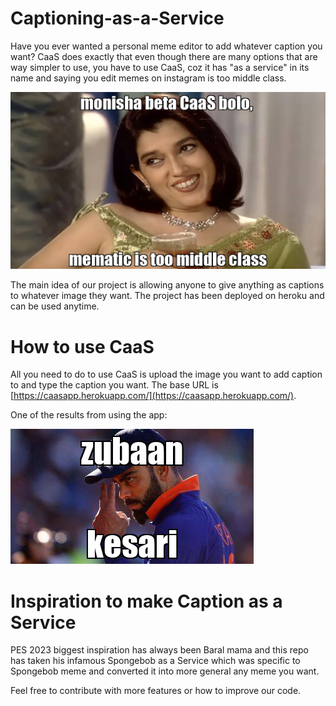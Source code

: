# Captioning-as-a-Service

Have you ever wanted a personal meme editor to add whatever caption you want? CaaS does exactly that even though there are many options that are way simpler to use, you have to use CaaS, coz it has "as a service" in its name and saying you edit memes on instagram is too middle class.

![monisha beta](static/monisha.png)


The main idea of our project is allowing anyone to give anything as captions to whatever image they want. The project has been deployed on heroku and can be used anytime.

# How to use CaaS

All you need to do to use CaaS is upload the image you want to add caption to and type the caption you want. The base URL is [https://caasapp.herokuapp.com/](https://caasapp.herokuapp.com/). 

One of the results from using the app:

![zubaan kesari](static/kohli.png)


# Inspiration to make Caption as a Service

PES 2023 biggest inspiration has always been Baral mama and this repo has taken his infamous Spongebob as a Service which was specific to Spongebob meme and converted it into more general any meme you want.

Feel free to contribute with more features or how to improve our code.
